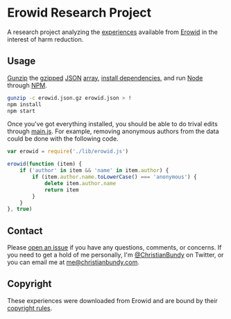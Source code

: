 # Erowid Research Project

A research project analyzing the [experiences](http://www.erowid.org/experiences/exp_front.shtml) available from [Erowid](https://en.wikipedia.org/wiki/Erowid) in the interest of harm reduction.

## Usage

[Gunzip](https://developer.apple.com/library/mac/documentation/Darwin/Reference/ManPages/man1/gzip.1.html) the [gzipped](http://www.gzip.org/) [JSON](http://www.json.org/) [array](https://developer.mozilla.org/en-US/docs/Web/JavaScript/Reference/Global_Objects/Array), [install dependencies](https://npmjs.org/doc/install.html), and run [Node](http://nodejs.org/) through [NPM](https://npmjs.org/).

```sh
gunzip -c erowid.json.gz erowid.json > !
npm install
npm start
```

Once you've got everything installed, you should be able to do trival edits through [main.js](https://github.com/christianbundy/erowid-research-project/blob/master/main.js). For example, removing anonymous authors from the data could be done with the following code.

```js
var erowid = require('./lib/erowid.js')

erowid(function (item) {
	if ('author' in item && 'name' in item.author) {
		if (item.author.name.toLowerCase() === 'anonymous') {
			delete item.author.name
			return item
		}
	}
}, true)
```

## Contact

Please [open an issue](https://github.com/christianbundy/erowid-research-project/issues/new) if you have any questions, comments, or concerns. If you need to get a hold of me personally, I'm [@ChristianBundy](http://twitter.com/christianbundy) on Twitter, or you can email me at [me@christianbundy.com](mailto:me@christianbundy.com).

## Copyright

These experiences were downloaded from Erowid and are bound by their [copyright rules](http://www.erowid.org/general/about/about_copyrights.shtml).

